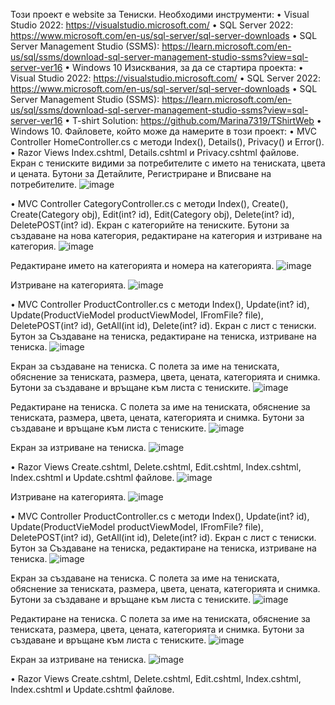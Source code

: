 Този проект е website за Тениски.
Необходими инструменти:
•	Visual Studio 2022: https://visualstudio.microsoft.com/
•	SQL Server 2022: https://www.microsoft.com/en-us/sql-server/sql-server-downloads
•	SQL Server Management Studio (SSMS): https://learn.microsoft.com/en-us/sql/ssms/download-sql-server-management-studio-ssms?view=sql-server-ver16
•	Windows 10
Изисквания, за да се стартира проекта:
•	Visual Studio 2022: https://visualstudio.microsoft.com/
•	SQL Server 2022: https://www.microsoft.com/en-us/sql-server/sql-server-downloads
•	SQL Server Management Studio (SSMS): https://learn.microsoft.com/en-us/sql/ssms/download-sql-server-management-studio-ssms?view=sql-server-ver16
•	T-shirt Solution: https://github.com/Marina7319/TShirtWeb
•	Windows 10.
Файловете, който може да намерите в този проект:
•	MVC Controller HomeController.cs с методи Index(), Details(), Privacy()  и Error().
•	Razor Views Index.cshtml, Details.cshtml и Privacy.cshtml файлове.
Екран с тениските видими за потребителите с името на тениската, цвета и цената. Бутони за Детайлите, Регистриране и Вписване на потребителите.
![image](https://github.com/Marina7319/TShirtWeb/assets/100438974/248014c0-acd3-4435-a7bb-09fcc7493842)

•	MVC Controller CategoryController.cs с методи Index(), Create(), Create(Category obj), Edit(int? id), Edit(Category obj), Delete(int? id), DeletePOST(int? id).
Екран с категорийте на тениските. Бутони за създаване на нова категория, редактиране на категория и изтриване на категория.
![image](https://github.com/Marina7319/TShirtWeb/assets/100438974/ba305384-25de-4e3e-a0f7-823882fa899a)

Редактиране името на категорията и номера на категорията.
![image](https://github.com/Marina7319/TShirtWeb/assets/100438974/09debf4b-6621-49d5-aa58-e70e718978bb)


Изтриване на категорията.
![image](https://github.com/Marina7319/TShirtWeb/assets/100438974/b651a0af-bb0c-42c9-88f9-3a1c4cc5fa8f)


•	MVC Controller ProductController.cs  с методи Index(), Update(int? id), Update(ProductVieModel productViewModel, IFromFile? file), DeletePOST(int? id), GetAll(int id), Delete(int? id).
Екран с лист с тениски. Бутон за Създаване на тениска, редактиране на тениска, изтриване на тениска.
![image](https://github.com/Marina7319/TShirtWeb/assets/100438974/9dcd83e3-eb01-4aad-a471-c2ddb8ef367a)

Екран за създаване на тениска.  С полета за име на тениската, обяснение за тениската, размера, цвета, цената, категорията и снимка. Бутони за създаване и връщане към листа с тениските.
![image](https://github.com/Marina7319/TShirtWeb/assets/100438974/0318868b-ebb3-4c61-b21e-0805392c514b)

Редактиране на тениска. С полета за име на тениската, обяснение за тениската, размера, цвета, цената, категорията и снимка. Бутони за създаване и връщане към листа с тениските.
![image](https://github.com/Marina7319/TShirtWeb/assets/100438974/22c5f117-3830-46a6-986f-66a15613c714)

Екран за изтриване на тениска.
![image](https://github.com/Marina7319/TShirtWeb/assets/100438974/94df644b-549f-4784-ae3c-235acf168bb4)


•	Razor Views Create.cshtml, Delete.cshtml, Edit.cshtml, Index.cshtml, Index.cshtml и Update.cshtml файлове.
![image](https://github.com/Marina7319/TShirtWeb/assets/100438974/01a76692-b4c9-4637-a075-afe3de024cd1)

Изтриване на категорията.
![image](https://github.com/Marina7319/TShirtWeb/assets/100438974/37984df9-383f-49aa-9051-87cacda0a9ba)


•	MVC Controller ProductController.cs  с методи Index(), Update(int? id), Update(ProductVieModel productViewModel, IFromFile? file), DeletePOST(int? id), GetAll(int id), Delete(int? id).
Екран с лист с тениски. Бутон за Създаване на тениска, редактиране на тениска, изтриване на тениска.
![image](https://github.com/Marina7319/TShirtWeb/assets/100438974/5e46f503-da11-4fb6-909a-89810a79e3bf)

Екран за създаване на тениска.  С полета за име на тениската, обяснение за тениската, размера, цвета, цената, категорията и снимка. Бутони за създаване и връщане към листа с тениските.
![image](https://github.com/Marina7319/TShirtWeb/assets/100438974/825f1096-a845-445a-a235-1f6051ca90f2)


Редактиране на тениска. С полета за име на тениската, обяснение за тениската, размера, цвета, цената, категорията и снимка. Бутони за създаване и връщане към листа с тениските.
![image](https://github.com/Marina7319/TShirtWeb/assets/100438974/34032d4b-d057-47c8-ab97-2d7b48f1415b)


Екран за изтриване на тениска.
![image](https://github.com/Marina7319/TShirtWeb/assets/100438974/730d44c5-6d6a-4508-9818-843c7953497e)

•	Razor Views Create.cshtml, Delete.cshtml, Edit.cshtml, Index.cshtml, Index.cshtml и Update.cshtml файлове.

